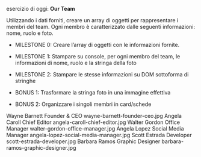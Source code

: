 esercizio di oggi: **Our Team**

Utilizzando i dati forniti, creare un array di oggetti per rappresentare i membri del team.
Ogni membro è caratterizzato dalle seguenti informazioni: nome, ruolo e foto.

- MILESTONE 0:
Creare l’array di oggetti con le informazioni fornite.

- MILESTONE 1:
Stampare su console, per ogni membro del team, le informazioni di nome, ruolo e la stringa della foto

- MILESTONE 2:
Stampare le stesse informazioni su DOM sottoforma di stringhe

- BONUS 1:
Trasformare la stringa foto in una immagine effettiva

- BONUS 2:
Organizzare i singoli membri in card/schede


Wayne Barnett		Founder & CEO			wayne-barnett-founder-ceo.jpg
Angela Caroll		Chief Editor			angela-caroll-chief-editor.jpg
Walter Gordon		Office Manager			walter-gordon-office-manager.jpg
Angela Lopez		Social Media Manager	angela-lopez-social-media-manager.jpg
Scott Estrada		Developer				scott-estrada-developer.jpg
Barbara Ramos		Graphic Designer		barbara-ramos-graphic-designer.jpg